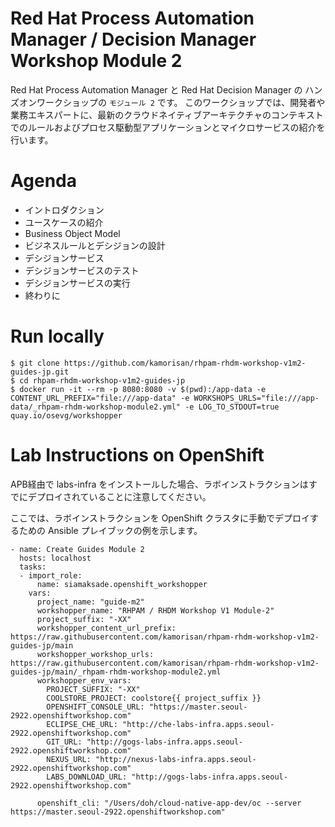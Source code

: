 Red Hat Process Automation Manager / Decision Manager Workshop Module 2
===
Red Hat Process Automation Manager と Red Hat Decision Manager の ハンズオンワークショップの `モジュール 2` です。
このワークショップでは、開発者や業務エキスパートに、最新のクラウドネイティブアーキテクチャのコンテキストでのルールおよびプロセス駆動型アプリケーションとマイクロサービスの紹介を行います。

Agenda
===
* イントロダクション
* ユースケースの紹介
* Business Object Model
* ビジネスルールとデシジョンの設計
* デシジョンサービス
* デシジョンサービスのテスト
* デシジョンサービスの実行
* 終わりに

Run locally
=== 

```
$ git clone https://github.com/kamorisan/rhpam-rhdm-workshop-v1m2-guides-jp.git
$ cd rhpam-rhdm-workshop-v1m2-guides-jp
$ docker run -it --rm -p 8080:8080 -v $(pwd):/app-data -e CONTENT_URL_PREFIX="file:///app-data" -e WORKSHOPS_URLS="file:///app-data/_rhpam-rhdm-workshop-module2.yml" -e LOG_TO_STDOUT=true quay.io/osevg/workshopper 
```

Lab Instructions on OpenShift
===

APB経由で labs-infra をインストールした場合、ラボインストラクションはすでにデプロイされていることに注意してください。

ここでは、ラボインストラクションを OpenShift クラスタに手動でデプロイするための Ansible プレイブックの例を示します。
```
- name: Create Guides Module 2
  hosts: localhost
  tasks:
  - import_role:
      name: siamaksade.openshift_workshopper
    vars:
      project_name: "guide-m2"
      workshopper_name: "RHPAM / RHDM Workshop V1 Module-2"
      project_suffix: "-XX"
      workshopper_content_url_prefix: https://raw.githubusercontent.com/kamorisan/rhpam-rhdm-workshop-v1m2-guides-jp/main
      workshopper_workshop_urls: https://raw.githubusercontent.com/kamorisan/rhpam-rhdm-workshop-v1m2-guides-jp/main/_rhpam-rhdm-workshop-module2.yml
      workshopper_env_vars:
        PROJECT_SUFFIX: "-XX"
        COOLSTORE_PROJECT: coolstore{{ project_suffix }}
        OPENSHIFT_CONSOLE_URL: "https://master.seoul-2922.openshiftworkshop.com"
        ECLIPSE_CHE_URL: "http://che-labs-infra.apps.seoul-2922.openshiftworkshop.com"
        GIT_URL: "http://gogs-labs-infra.apps.seoul-2922.openshiftworkshop.com"
        NEXUS_URL: "http://nexus-labs-infra.apps.seoul-2922.openshiftworkshop.com"
        LABS_DOWNLOAD_URL: "http://gogs-labs-infra.apps.seoul-2922.openshiftworkshop.com"

      openshift_cli: "/Users/doh/cloud-native-app-dev/oc --server https://master.seoul-2922.openshiftworkshop.com"
```
